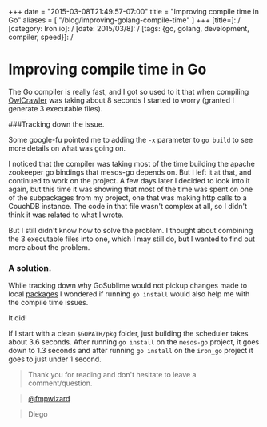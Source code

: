 +++
date = "2015-03-08T21:49:57-07:00"
title = "Improving compile time in Go"
aliases = [
	"/blog/improving-golang-compile-time"
]
+++
[title=]: /
[category: Iron.io]: /
[date: 2015/03/8]: /
[tags: {go, golang, development, compiler, speed}]: /


# Improving compile time in Go

The Go compiler is really fast, and I got so used to it that when compiling [OwlCrawler](https://github.com/fmpwizard/owlcrawler) was taking about 8 seconds I started to worry (granted I generate 3 executable files).

###Tracking down the issue.

Some google-fu pointed me to adding the `-x` parameter to `go build` to see more details on what was going on.

I noticed that the compiler was taking most of the time building the apache zookeeper go bindings that mesos-go depends on. But I left it at that, and continued to work on the project. A few days later I decided to look into it again, but this time it was showing that most of the time was spent on one of the subpackages from my project, one that was making http calls to a CouchDB instance. The code in that file wasn't complex at all, so I didn't think it was related to what I wrote.

But I still didn't know how to solve the problem. I thought about combining the 3 executable files into one, which I may still do, but I wanted to find out more about the problem.

### A solution.

While tracking down why GoSublime would not pickup changes made to local [packages](https://github.com/DisposaBoy/GoSublime/issues/526) I wondered if running `go install` would also help me with the compile time issues.

It did!

If I start with a clean `$GOPATH/pkg` folder, just building the scheduler takes about 3.6 seconds. After running `go install` on the `mesos-go` project, it goes down to 1.3 seconds and after running `go install` on the `iron_go` project it goes to just under 1 second.


>Thank you for reading and don't hesitate to leave a comment/question.

>[@fmpwizard](https://twitter.com/fmpwizard)

>Diego
